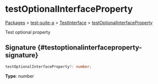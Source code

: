 # testOptionalInterfaceProperty

[Packages](/) &gt; [test-suite-a](/test-suite-a/) &gt; [TestInterface](/test-suite-a/testinterface-interface/) &gt; [testOptionalInterfaceProperty](/test-suite-a/testinterface-interface/testoptionalinterfaceproperty-propertysignature)

Test optional property

## Signature {#testoptionalinterfaceproperty-signature}

```typescript
testOptionalInterfaceProperty?: number;
```

**Type**: number
